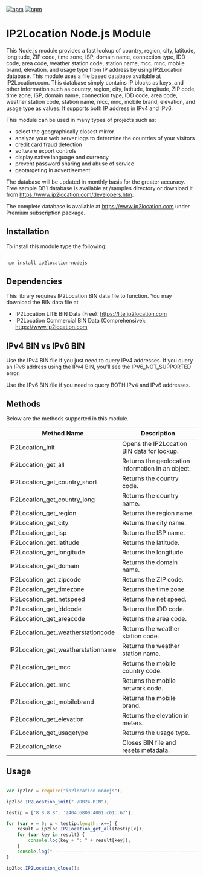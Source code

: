 [![npm](https://img.shields.io/npm/v/ip2location-nodejs.svg)](http://npm.im/ip2location-nodejs)
[![npm](https://img.shields.io/npm/dm/ip2location-nodejs.svg)](http://npm.im/ip2location-nodejs)

# IP2Location Node.js Module

This Node.js module provides a fast lookup of country, region, city, latitude, longitude, ZIP code, time zone, ISP, domain name, connection type, IDD code, area code, weather station code, station name, mcc, mnc, mobile brand, elevation, and usage type from IP address by using IP2Location database. This module uses a file based database available at IP2Location.com. This database simply contains IP blocks as keys, and other information such as country, region, city, latitude, longitude, ZIP code, time zone, ISP, domain name, connection type, IDD code, area code, weather station code, station name, mcc, mnc, mobile brand, elevation, and usage type as values. It supports both IP address in IPv4 and IPv6.

This module can be used in many types of projects such as:

 - select the geographically closest mirror
 - analyze your web server logs to determine the countries of your visitors
 - credit card fraud detection
 - software export controls
 - display native language and currency 
 - prevent password sharing and abuse of service 
 - geotargeting in advertisement

The database will be updated in monthly basis for the greater accuracy. Free sample DB1 database is available at /samples directory or download it from https://www.ip2location.com/developers.htm.

The complete database is available at https://www.ip2location.com under Premium subscription package.


## Installation

To install this module type the following:

```bash

npm install ip2location-nodejs

```


## Dependencies

This library requires IP2Location BIN data file to function. You may download the BIN data file at
* IP2Location LITE BIN Data (Free): https://lite.ip2location.com
* IP2Location Commercial BIN Data (Comprehensive): https://www.ip2location.com


## IPv4 BIN vs IPv6 BIN

Use the IPv4 BIN file if you just need to query IPv4 addresses.
If you query an IPv6 address using the IPv4 BIN, you'll see the IPV6_NOT_SUPPORTED error.

Use the IPv6 BIN file if you need to query BOTH IPv4 and IPv6 addresses.


## Methods

Below are the methods supported in this module.

|Method Name|Description|
|---|---|
|IP2Location_init|Opens the IP2Location BIN data for lookup.|
|IP2Location_get_all|Returns the geolocation information in an object.|
|IP2Location_get_country_short|Returns the country code.|
|IP2Location_get_country_long|Returns the country name.|
|IP2Location_get_region|Returns the region name.|
|IP2Location_get_city|Returns the city name.|
|IP2Location_get_isp|Returns the ISP name.|
|IP2Location_get_latitude|Returns the latitude.|
|IP2Location_get_longitude|Returns the longitude.|
|IP2Location_get_domain|Returns the domain name.|
|IP2Location_get_zipcode|Returns the ZIP code.|
|IP2Location_get_timezone|Returns the time zone.|
|IP2Location_get_netspeed|Returns the net speed.|
|IP2Location_get_iddcode|Returns the IDD code.|
|IP2Location_get_areacode|Returns the area code.|
|IP2Location_get_weatherstationcode|Returns the weather station code.|
|IP2Location_get_weatherstationname|Returns the weather station name.|
|IP2Location_get_mcc|Returns the mobile country code.|
|IP2Location_get_mnc|Returns the mobile network code.|
|IP2Location_get_mobilebrand|Returns the mobile brand.|
|IP2Location_get_elevation|Returns the elevation in meters.|
|IP2Location_get_usagetype|Returns the usage type.|
|IP2Location_close|Closes BIN file and resets metadata.|


## Usage

```javascript

var ip2loc = require("ip2location-nodejs");

ip2loc.IP2Location_init("./DB24.BIN");

testip = ['8.8.8.8', '2404:6800:4001:c01::67'];

for (var x = 0; x < testip.length; x++) {
	result = ip2loc.IP2Location_get_all(testip[x]);
	for (var key in result) {
		console.log(key + ": " + result[key]);
	}
	console.log("--------------------------------------------------------------");
}

ip2loc.IP2Location_close();
```

